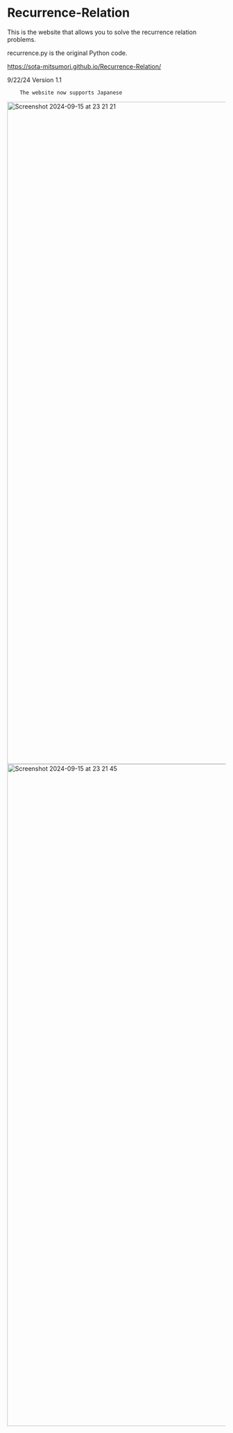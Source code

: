 # Recurrence-Relation
This is the website that allows you to solve the recurrence relation problems.

recurrence.py is the original Python code. 

https://sota-mitsumori.github.io/Recurrence-Relation/

9/22/24 Version 1.1

        The website now supports Japanese


<img width="1523" alt="Screenshot 2024-09-15 at 23 21 21" src="https://github.com/user-attachments/assets/70f0e0bd-1137-4258-9e7f-47ba88a1e2a3">

<img width="1523" alt="Screenshot 2024-09-15 at 23 21 45" src="https://github.com/user-attachments/assets/885bf677-eaf4-427b-9ae1-ef93249a1499">



